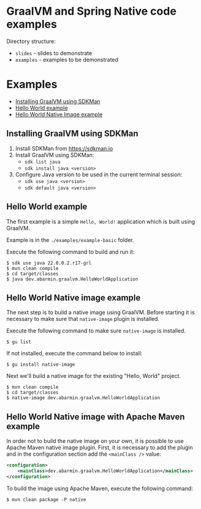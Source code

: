 # GraalVM and Spring Native code examples

Directory structure:

- `slides` - slides to demonstrate
- `examples` - examples to be demonstrated

# Examples

- [Installing GraalVM using SDKMan](#installing-graalvm-using-sdkman)
- [Hello World example](#hello-world-example)
- [Hello World Native Image example](#hello-world-native-image-example)

## Installing GraalVM using SDKMan

1. Install SDKMan from https://sdkman.io
2. Install GraalVM using SDKMan:
   - `sdk list java`
   - `sdk install java <version>`
3. Configure Java version to be used in the current terminal session:
   - `sdk use java <version>`
   - `sdk default java <version>`

## Hello World example

The first example is a simple `Hello, World!` application which is built using GraalVM.

Example is in the `./examples/example-basic` folder.

Execute the following command to build and run it:

```shell
$ sdk use java 22.0.0.2.r17-grl
$ mvn clean compile
$ cd target/classes
$ java dev.abarmin.graalvm.HelloWorldApplication
```

## Hello World Native image example

The next step is to build a native image using GraalVM. Before starting it is necessary to make sure that `native-image` plugin is installed.

Execute the following command to make sure `native-image` is installed.

```shell
$ gu list
```

If not installed, execute the command below to install:

```shell
$ gu install native-image
```

Next we'll build a native image for the existing "Hello, World" project.

```shell
$ mvn clean compile
$ cd target/classes
$ native-image dev.abarmin.graalvm.HelloWorldApplication
```

## Hello World Native image with Apache Maven example

In order not to build the native image on your own, it is possible to use Apache Maven native image plugin. First, it is necessary to add the plugin and in the configuration section add the `<mainClass />` value:

```xml
<configuration>
    <mainClass>dev.abarmin.graalvm.HelloWorldApplication</mainClass>
</configuration>
```

To build the image using Apache Maven, execute the following command:

```shell
$ mvn clean package -P native
```
